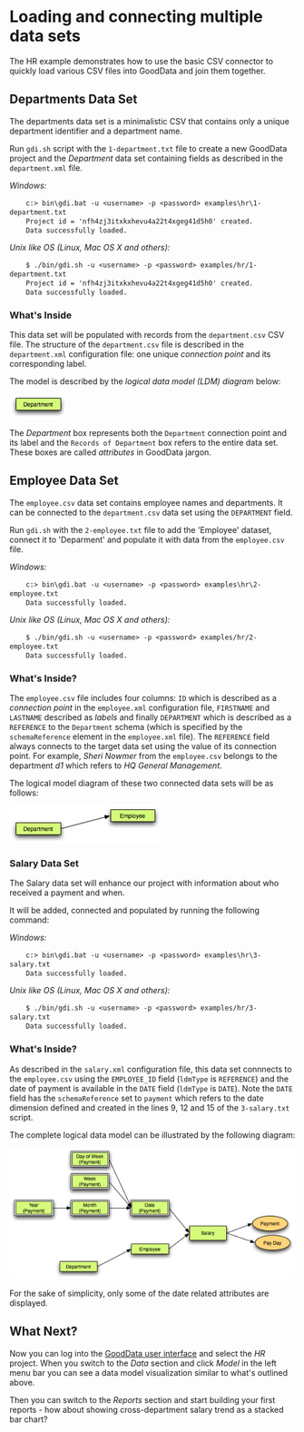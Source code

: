 # Loading and connecting multiple data sets

The HR example demonstrates how to use the basic CSV connector to quickly load various CSV files into GoodData and join them together.

## Departments Data Set

The departments data set is a minimalistic CSV that contains only a unique department identifier and a department name.

Run `gdi.sh` script with the `1-department.txt` file to create a new GoodData project and the _Department_ data set containing fields as described in the `department.xml` file. 

_Windows:_

        c:> bin\gdi.bat -u <username> -p <password> examples\hr\1-department.txt
        Project id = 'nfh4zj3itxkxhevu4a22t4xgeg41d5h0' created.
        Data successfully loaded.


_Unix like OS (Linux, Mac OS X and others):_

        $ ./bin/gdi.sh -u <username> -p <password> examples/hr/1-department.txt
        Project id = 'nfh4zj3itxkxhevu4a22t4xgeg41d5h0' created.
        Data successfully loaded.

### What's Inside

This data set will be populated with records from the `department.csv` CSV file. The structure of the `department.csv` file is described in the `department.xml` configuration file: one unique _connection point_ and its corresponding label.

The model is described by the _logical data model (LDM) diagram_ below:

![Department LDM Diagram](http://github.com/gooddata/GoodData-CL/raw/master/cli-distro/examples/hr/hr_1_department_ldm.png "Department LDM Diagram")

The _Department_ box represents both the `Department` connection point and its label and the `Records of Department` box refers to the entire data set. These boxes are called _attributes_ in GoodData jargon.

## Employee Data Set

The `employee.csv` data set contains employee names and departments. It can be connected to the `department.csv` data set using the `DEPARTMENT` field.

Run `gdi.sh` with the `2-employee.txt` file to add the 'Employee' dataset, connect it to 'Deparment' and populate it with data from the `employee.csv` file.

_Windows:_

        c:> bin\gdi.bat -u <username> -p <password> examples\hr\2-employee.txt
        Data successfully loaded.


_Unix like OS (Linux, Mac OS X and others):_

        $ ./bin/gdi.sh -u <username> -p <password> examples/hr/2-employee.txt
        Data successfully loaded.


### What's Inside?

The `employee.csv` file includes four columns: `ID` which is described as a _connection point_ in the `employee.xml` configuration file, `FIRSTNAME` and `LASTNAME` described as _labels_ and finally `DEPARTMENT` which is described as a `REFERENCE` to the `Department` schema (which is specified by the `schemaReference` element in the `employee.xml` file). The `REFERENCE` field always connects to the target data set using the value of its connection point. For example, _Sheri Nowmer_ from the `employee.csv` belongs to the department _d1_ which refers to _HQ General Management_.

The logical model diagram of these two connected data sets will be as follows:

![Employee and Department LDM Diagram](http://github.com/gooddata/GoodData-CL/raw/master/cli-distro/examples/hr/hr_2_employee_ldm.png "Employee and Deparment LDM Diagram")
 
### Salary Data Set

The Salary data set will enhance our project with information about who received a payment and when.

It will be added, connected and populated by running the following command:

_Windows:_

        c:> bin\gdi.bat -u <username> -p <password> examples\hr\3-salary.txt
        Data successfully loaded.


_Unix like OS (Linux, Mac OS X and others):_

        $ ./bin/gdi.sh -u <username> -p <password> examples/hr/3-salary.txt
        Data successfully loaded.

       
### What's Inside?

As described in the `salary.xml` configuration file, this data set connnects to the `employee.csv` using the `EMPLOYEE_ID` field (`ldmType` is `REFERENCE`) and the date of payment is available in the `DATE` field (`ldmType` is `DATE`). Note the `DATE` field has the `schemaReference` set to `payment` which refers to the date dimension defined and created in the lines 9, 12 and 15 of the `3-salary.txt` script.

The complete logical data model can be illustrated by the following diagram:

![Full HR Diagram](http://github.com/gooddata/GoodData-CL/raw/master/cli-distro/examples/hr/hr_3_salary_ldm.png "Full HR Diagram")

For the sake of simplicity, only some of the date related attributes are displayed.

## What Next?

Now you can log into the [GoodData user interface](https://secure.gooddata.com/) and select the _HR_ project. When you switch to the _Data_ section and click _Model_ in the left menu bar you can see a data model visualization similar to what's outlined above.

Then you can switch to the _Reports_ section and start building your first reports - how about showing cross-department salary trend as a stacked bar chart?
